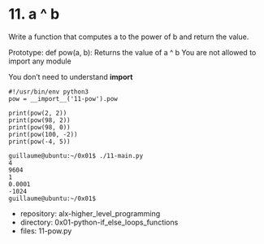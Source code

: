 # 11. a ^ b



Write a function that computes a to the power of b and return the value.

Prototype: def pow(a, b):
Returns the value of a ^ b
You are not allowed to import any module

You don’t need to understand __import__
```guillaume@ubuntu:~/0x01$ cat 11-main.py
#!/usr/bin/env python3
pow = __import__('11-pow').pow

print(pow(2, 2))
print(pow(98, 2))
print(pow(98, 0))
print(pow(100, -2))
print(pow(-4, 5))

guillaume@ubuntu:~/0x01$ ./11-main.py
4
9604
1
0.0001
-1024
guillaume@ubuntu:~/0x01$ 
```


 - repository: alx-higher_level_programming
 - directory: 0x01-python-if_else_loops_functions
 - files: 11-pow.py
